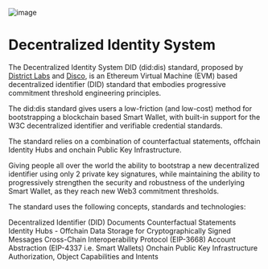 ![image](https://github.com/decentralized-identity-system/.github/assets/3408362/2f8930bc-a268-44c7-acc9-b8e4c40c98f9)


# Decentralized Identity System

The Decentralized Identity System DID (did:dis) standard, proposed by [District Labs](https://districtlabs.com/) and [Disco](https://www.disco.xyz), is an Ethereum Virtual Machine (EVM) based decentralized identifier (DID) standard that embodies progressive commitment threshold engineering principles.

The did:dis standard gives users a low-friction (and low-cost) method for bootstrapping a blockchain based Smart Wallet, with built-in support for the W3C decentralized identifier and verifiable credential standards.

The standard relies on a combination of counterfactual statements, offchain Identity Hubs and onchain Public Key Infrastructure.

Giving people all over the world the ability to bootstrap a new decentralized identifier using only 2 private key signatures, while maintaining the ability to progressively strengthen the security and robustness of the underlying Smart Wallet, as they reach new Web3 commitment thresholds.

The standard uses the following concepts, standards and technologies:

Decentralized Identifier (DID) Documents
Counterfactual Statements
Identity Hubs - Offchain Data Storage for Cryptographically Signed Messages
Cross-Chain Interoperability Protocol (EIP-3668)
Account Abstraction (EIP-4337 i.e. Smart Wallets)
Onchain Public Key Infrastructure
Authorization, Object Capabilities and Intents
